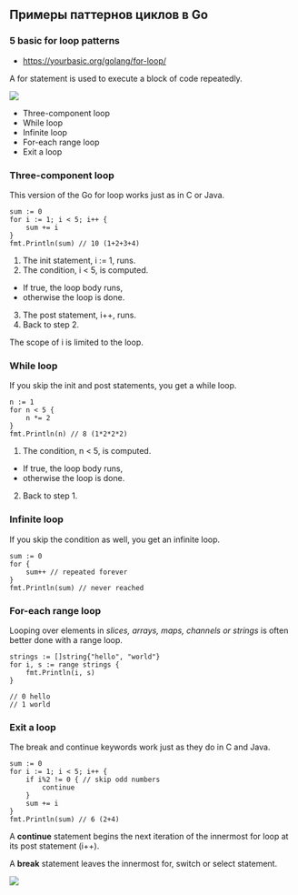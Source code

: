 ## Примеры паттернов циклов в Gо

### 5 basic for loop patterns

* https://yourbasic.org/golang/for-loop/


A for statement is used to execute a block of code repeatedly.

<img src="https://yourbasic.org/golang/hula-hoop.jpg">

* Three-component loop
* While loop
* Infinite loop
* For-each range loop
* Exit a loop


### Three-component loop

This version of the Go for loop works just as in C or Java.

```
sum := 0
for i := 1; i < 5; i++ {
	sum += i
}
fmt.Println(sum) // 10 (1+2+3+4)
```

1. The init statement, i := 1, runs.
2. The condition, i < 5, is computed.
* If true, the loop body runs,
* otherwise the loop is done.
3. The post statement, i++, runs.
4. Back to step 2.

The scope of i is limited to the loop.

### While loop

If you skip the init and post statements, you get a while loop.
```
n := 1
for n < 5 {
	n *= 2
}
fmt.Println(n) // 8 (1*2*2*2)
```

1. The condition, n < 5, is computed.
* If true, the loop body runs,
* otherwise the loop is done.
2. Back to step 1.


### Infinite loop

If you skip the condition as well, you get an infinite loop.
```
sum := 0
for {
	sum++ // repeated forever
}
fmt.Println(sum) // never reached
```


### For-each range loop

Looping over elements in *slices, arrays, maps, channels or strings* is often better done with a range loop.
```
strings := []string{"hello", "world"}
for i, s := range strings {
	fmt.Println(i, s)
}

// 0 hello
// 1 world
```


### Exit a loop

The break and continue keywords work just as they do in C and Java.
```
sum := 0
for i := 1; i < 5; i++ {
	if i%2 != 0 { // skip odd numbers
		continue
	}
	sum += i
}
fmt.Println(sum) // 6 (2+4)
```

A **continue** statement begins the next iteration of the innermost for loop at its post statement (i++).

A **break** statement leaves the innermost for, switch or select statement.

<img src="https://yourbasic.org/golang/gopher-hula-hoop-tiny.jpg">

